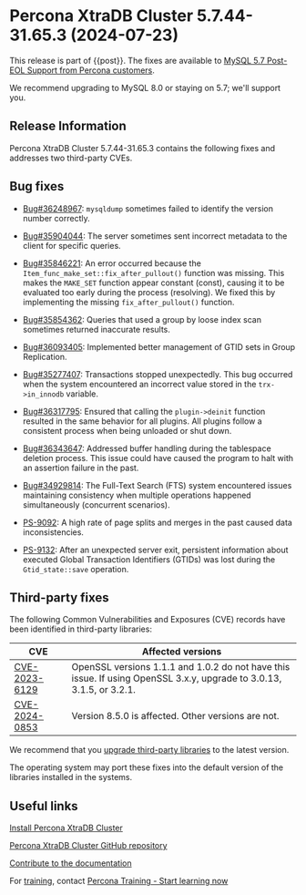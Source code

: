 # Percona XtraDB Cluster 5.7.44-31.65.3 (2024-07-23)

This release is part of {{post}}. The fixes are available to [MySQL 5.7 Post-EOL Support from Percona customers].

We recommend upgrading to MySQL 8.0 or staying on 5.7; we'll support you.

## Release Information

Percona XtraDB Cluster 5.7.44-31.65.3 contains the following fixes and addresses two third-party CVEs.

## Bug fixes

* [Bug#36248967]: `mysqldump` sometimes failed to identify the version number correctly.

* [Bug#35904044]: The server sometimes sent incorrect metadata to the client for specific queries.

* [Bug#35846221]: An error occurred because the `Item_func_make_set::fix_after_pullout()` function was missing. This makes the `MAKE_SET` function appear constant (const), causing it to be evaluated too early during the process (resolving). We fixed this by implementing the missing `fix_after_pullout()` function.

* [Bug#35854362]: Queries that used a group by loose index scan sometimes returned inaccurate results.

* [Bug#36093405]: Implemented better management of GTID sets in Group Replication.

* [Bug#35277407]: Transactions stopped unexpectedly. This bug occurred when the system encountered an incorrect value stored in the `trx->in_innodb` variable.

* [Bug#36317795]: Ensured that calling the `plugin->deinit` function resulted in the same behavior for all plugins. All plugins follow a consistent process when being unloaded or shut down.

* [Bug#36343647]: Addressed buffer handling during the tablespace deletion process. This issue could have caused the program to halt with an assertion failure in the past.

* [Bug#34929814]: The Full-Text Search (FTS) system encountered issues maintaining consistency when multiple operations happened simultaneously (concurrent scenarios).

* [PS-9092]: A high rate of page splits and merges in the past caused data inconsistencies.

* [PS-9132]: After an unexpected server exit, persistent information about executed Global Transaction Identifiers (GTIDs) was lost during the `Gtid_state::save` operation.

## Third-party fixes

The following Common Vulnerabilities and Exposures (CVE) records have been identified in third-party libraries:

| CVE            | Affected versions                                                |
|----------------|------------------------------------------------------------------|
| [CVE-2023-6129]  | OpenSSL versions 1.1.1 and 1.0.2 do not have this issue. If using OpenSSL 3.x.y, upgrade to 3.0.13, 3.1.5, or 3.2.1. |
| [CVE-2024-0853]  | Version 8.5.0 is affected. Other versions are not. |

We recommend that you [upgrade third-party libraries] to the latest version. 

The operating system may port these fixes into the default version of the libraries installed in the systems.

## Useful links

[Install Percona XtraDB Cluster](https://www.percona.com/doc/percona-xtradb-cluster/5.7/install/index.html)

[Percona XtraDB Cluster GitHub repository](https://github.com/percona/percona-xtradb-cluster)

[Contribute to the documentation](https://github.com/percona/pxc-docs/blob/8.0/contributing.md)

For [training](https://www.percona.com/training), contact [Percona Training - Start learning now](https://learn.percona.com/contact-me)

[MySQL 5.7 Post-EOL Support from Percona customers]: https://www.percona.com/post-mysql-5-7-eol-support

[build this release from the source]: ../installation/git-source-tree.md

[Bug#36248967]: https://github.com/mysql/mysql-server/commit/f351ea92a5a

[Bug#35904044]: https://github.com/mysql/mysql-server/commit/271dcf231d0

[Bug#35846221]: https://github.com/mysql/mysql-server/commit/3cd7cd2066f

[Bug#35854362]: https://github.com/mysql/mysql-server/commit/c7e824d18f7

[Bug#36093405]: https://github.com/mysql/mysql-server/commit/6467f70f615

[Bug#35277407]: https://github.com/mysql/mysql-server/commit/88b0ebafdf6

[Bug#36317795]: https://github.com/mysql/mysql-server/commit/ce036717cb5

[Bug#36343647]: https://github.com/mysql/mysql-server/commit/5d06230ae2a

[Bug#34929814]: https://github.com/mysql/mysql-server/commit/c94f9d873b1

[PS-9092]: https://perconadev.atlassian.net/browse/PS-9092

[PS-9132]: https://perconadev.atlassian.net/browse/PS-9132

[CVE-2024-0853]: https://curl.se/docs/CVE-2024-0853.html

[CVE-2023-6129]: https://www.openssl.org/news/vulnerabilities.html#CVE-2023-6129

[upgrade third-party libraries]: ../upgrade-third-party-lib.md